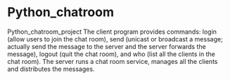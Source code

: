 # Python_chatroom
Python_chatroom_project
The client program provides commands: login (allow users to join the chat room), send (unicast or broadcast a message; actually send the message to the server and the server forwards the message), logout (quit the chat room), and who (list all the clients in the chat room).
The server runs a chat room service, manages all the clients and distributes the messages.
